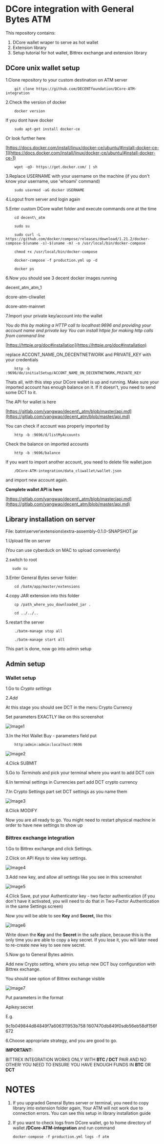 # DCore integration with General Bytes ATM

This repository contains:
1. DCore wallet wraper to serve as hot wallet
2. Extension library
2. Setup tutorial for hot wallet, Bittrex exchange and extension library

## **DCore unix wallet setup**

1.Clone repository to your custom destination on ATM server

        git clone https://github.com/DECENTfoundation/DCore-ATM-integration

2.Check the version of docker

        docker version

If you dont have docker

        sudo apt-get install docker-ce

Or look further here

[https://docs.docker.com/install/linux/docker-ce/ubuntu/#install-docker-ce-1](https://docs.docker.com/install/linux/docker-ce/ubuntu/#install-docker-ce-1)



        wget -qO- https://get.docker.com/ | sh

3.Replace USERNAME with your username on the machine
(if you don't know your username, use 'whoami' command)

        sudo usermod -aG docker USERNAME

4.Logout from server and login again

5.Enter custom DCore wallet folder and execute commands one at the time

        cd decent\_atm

        sudo su

        sudo curl -L https://github.com/docker/compose/releases/download/1.21.2/docker-compose-$(uname -s)-$(uname -m) -o /usr/local/bin/docker-compose

        chmod +x /usr/local/bin/docker-compose

        docker-compose -f production.yml up -d

        docker ps

6.Now you should see 3 decent docker images running

decent\_atm\_atm\_1

dcore-atm-cliwallet

dcore-atm-mainnet


7.Import your private key/account into the wallet

_You do this by making a HTTP call to localhost:9696 and providing your account name and private key_
_You can install httpie for making http calls from command line_

[https://httpie.org/doc#installation](https://httpie.org/doc#installation)

replace ACCONT_NAME_ON_DECENTNETWORK and PRIVATE_KEY with your credentials

        http -b :9696/de/initialSetup/ACCONT_NAME_ON_DECENTNETWORK,PRIVATE_KEY

Thats all, with this step your DCore wallet is up and running. Make sure your imported account has enough balance on it. If it doesn't, you need to send some DCT to it.

The API for wallet is here

[https://gitlab.com/yangwao/decent\_atm/blob/master/api.md](https://gitlab.com/yangwao/decent_atm/blob/master/api.md)

You can check if account was properly imported by

        http -b :9696/d/listMyAccounts

Check the balance on imported accounts

        http -b :9696/balance

If you want to import another account,
you need to delete file wallet.json

        /DCore-ATM-integration/data_cliwallet/wallet.json
        
and import new account again.


**Complete wallet API is here**

[https://gitlab.com/yangwao/decent\_atm/blob/master/api.md](https://gitlab.com/yangwao/decent_atm/blob/master/api.md)



## **Library installation on server**

File: batm\server\extensions\extra-assembly-0.1.0-SNAPSHOT.jar

1.Upload file on server

(You can use cyberduck on MAC to upload conveniently)

2.switch to root

       sudo su

3.Enter General Bytes server folder:

        cd /batm/app/master/extensions

4.copy JAR extension into this folder

        cp /path_where_you_downloaded_jar .

        cd ../../..

5.restart the server

        ./batm-manage stop all

        ./batm-manage start all

This part is done, now go into admin setup

## **Admin setup**

### **Wallet setup**

1.Go to _Crypto settings_

2._Add_

At this stage you should see DCT in the menu Crypto Currency

Set parameters EXACTLY like on this screenshot

![Image1](/images/image1.png)

3.In the Hot Wallet Buy - parameters field put

        http:admin:admin:localhost:9696

![Image2](/images/image2.png)

4.Click SUBMIT

5.Go to _Terminals_ and pick your terminal where you want to add DCT coin

6.In terminal settings in Currencies part add DCT crypto currency

7.In Crypto Settings part set DCT settings as you name them

![Image3](/images/image3.png)

8.Click MODIFY

Now you are all ready to go. You might need to restart physical machine in order to have new settings to show up



### **Bittrex exchange integration**

1.Go to Bittrex exchange and click Settings.

2.Click on API Keys to view key settings.

![Image4](/images/image4.png)

3.Add new key, and allow all settings like you see in this screenshot

![Image5](/images/image5.png)

4.Click Save, put your Authenticator key - two factor authentication (if you don't have it activated, you will need to do that in Two-Factor Authentication in the same Settings screen)

Now you will be able to see **Key** and **Secret,** like this

![Image6](/images/image6.png)

Write down the **Key** and the **Secret** in the safe place, because this is the only time you are able to copy a key secret. If you lose it, you will later need to re-create new key to see new secret.

5.Now go to General Bytes admin.

Add new Crypto setting, where you setup new DCT buy configuration with Bittrex exchange.

You should see option of Bittrex exchange visible

![Image7](/images/image7.png)

Put parameters in the format

Apikey:secret

E.g.

9c1b049844d84849f7a606311953b758:1607470db849f0sdb56eb58df156f672

6.Choose appropriate strategy, and you are good to go.

**IMPORTANT:**

BITTREX INTEGRATION WORKS ONLY WITH **BTC / DCT** PAIR AND NO OTHER!
YOU NEED TO ENSURE YOU HAVE ENOUGH FUNDS IN **BTC** OR **DCT** 

# **NOTES**

1. If you upgraded General Bytes server or terminal, you need to copy library into extension folder again, Your ATM will not work due to connection errors. You can see this setup in library installation guide

2. If you want to check logs from DCore wallet, go to home directory of wallet **/DCore-ATM-integration** and run command

       docker-compose -f production.yml logs -f atm


